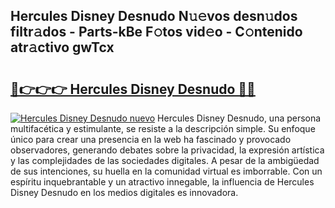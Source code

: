 ## Hercules Disney Desnudo N𝚞𝚎vos desn𝚞dos filtr𝚊dos - Parts-kBe F𝚘tos vid𝚎o - C𝚘ntenido atr𝚊ctivo gwTcx

# <h2><a href="http://mbc50y.tromn.icu/?c=Hercules+Disney+Desnudo">🔗👉👉👉 Hercules Disney Desnudo 🔗🔗</a></h2>

[![Hercules Disney Desnudo nuevo](https://i.imgur.com/pEAQMta.gif)](http://mbc50y.tromn.icu/?c=Hercules+Disney+Desnudo)
Hercules Disney Desnudo, una persona multifacética y estimulante, se resiste a la descripción simple. Su enfoque único para crear una presencia en la web ha fascinado y provocado observadores, generando debates sobre la privacidad, la expresión artística y las complejidades de las sociedades digitales. A pesar de la ambigüedad de sus intenciones, su huella en la comunidad virtual es imborrable. Con un espíritu inquebrantable y un atractivo innegable, la influencia de Hercules Disney Desnudo en los medios digitales es innovadora.
